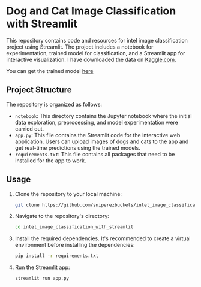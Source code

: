 # Dog and Cat Image Classification with Streamlit

This repository contains code and resources for intel image classification project using Streamlit. The project includes a notebook for experimentation, trained model for classification, and a Streamlit app for interactive visualization.
I have downloaded the data on [Kaggle.com](https://www.kaggle.com/).


You can get the trained model [here](https://drive.google.com/file/d/10TJ6VN_e22rMI6jc9asWGBvGxNd3bW13/view?usp=drive_link)
## Project Structure

The repository is organized as follows:

- `notebook`: This directory contains the Jupyter notebook where the initial data exploration, preprocessing, and model experimentation were carried out.
- `app.py`: This file contains the Streamlit code for the interactive web application. Users can upload images of dogs and cats to the app and get real-time predictions using the trained models.
- `requirements.txt`: This file contains all packages that need to be installed for the app to work.

## Usage

1. Clone the repository to your local machine:

   ```bash
   git clone https://github.com/sniperezbuckets/intel_image_classification_with_streamlit

2. Navigate to the repository's directory:

   ```bash
   cd intel_image_classification_with_streamlit
   
3. Install the required dependencies. It's recommended to create a virtual environment before installing the dependencies:

   ```bash
   pip install -r requirements.txt

4. Run the Streamlit app:

    ```bash
    streamlit run app.py

